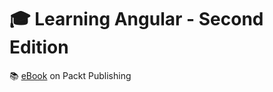 # :mortar_board: Learning Angular - Second Edition

:books: [eBook][ebook] on Packt Publishing

[ebook]: https://www.packtpub.com/web-development/learning-angular-second-edition
